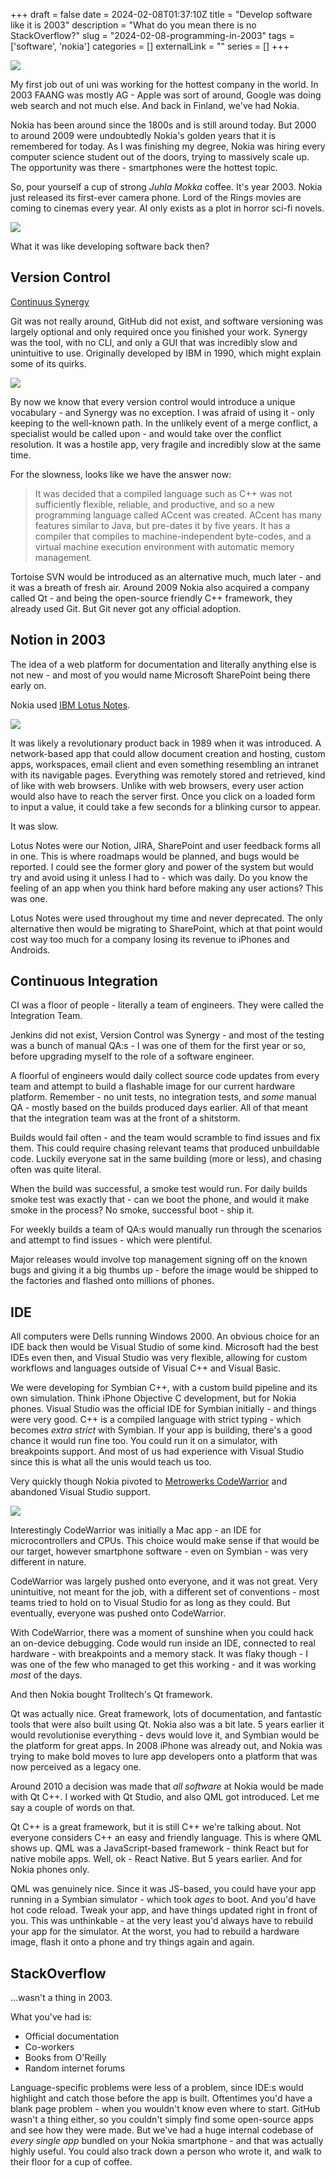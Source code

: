 +++ 
draft = false 
date = 2024-02-08T01:37:10Z
title = "Develop software like it is 2003"
description = "What do you mean there is no StackOverflow?"
slug = "2024-02-08-programming-in-2003" 
tags = ['software', 'nokia']
categories = []
externalLink = ""
series = []
+++

![](https://alexsavin.me/photos/2024-02-08-nokia-software/nokia-3650.jpg)

My first job out of uni was working for the hottest company in the world. In 2003 FAANG was mostly AG - Apple was sort of around, Google was doing web search and not much else. And back in Finland, we've had Nokia.

Nokia has been around since the 1800s and is still around today. But 2000 to around 2009 were undoubtedly Nokia's golden years that it is remembered for today. As I was finishing my degree, Nokia was hiring every computer science student out of the doors, trying to massively scale up. The opportunity was there - smartphones were the hottest topic. 

So, pour yourself a cup of strong *Juhla Mokka* coffee. It's year 2003. Nokia just released its first-ever camera phone. Lord of the Rings movies are coming to cinemas every year. AI only exists as a plot in horror sci-fi novels.

![](https://alexsavin.me/photos/2024-02-08-nokia-software/nokia-7650.jpg)

What it was like developing software back then?

## Version Control

[Continuus Synergy](https://en.wikipedia.org/wiki/Rational_Synergy)

Git was not really around, GitHub did not exist, and software versioning was largely optional and only required once you finished your work. Synergy was the tool, with no CLI, and only a GUI that was incredibly slow and unintuitive to use. Originally developed by IBM in 1990, which might explain some of its quirks.

![](https://alexsavin.me/photos/2024-02-08-nokia-software/synergy.gif)

By now we know that every version control would introduce a unique vocabulary - and Synergy was no exception. I was afraid of using it - only keeping to the well-known path. In the unlikely event of a merge conflict, a specialist would be called upon - and would take over the conflict resolution. It was a hostile app, very fragile and incredibly slow at the same time.

For the slowness, looks like we have the answer now:

> It was decided that a compiled language such as C++ was not sufficiently flexible, reliable, and productive, and so a new programming language called ACcent was created. ACcent has many features similar to Java, but pre-dates it by five years. It has a compiler that compiles to machine-independent byte-codes, and a virtual machine execution environment with automatic memory management.
	
Tortoise SVN would be introduced as an alternative much, much later - and it was a breath of fresh air. Around 2009 Nokia also acquired a company called Qt - and being the open-source friendly C++ framework, they already used Git. But Git never got any official adoption.

## Notion in 2003

The idea of a web platform for documentation and literally anything else is not new - and most of you would name Microsoft SharePoint being there early on.

Nokia used [IBM Lotus Notes](https://en.wikipedia.org/wiki/HCL_Notes).

![](https://alexsavin.me/photos/2024-02-08-nokia-software/Lotus-Notes.jpg)

It was likely a revolutionary product back in 1989 when it was introduced. A network-based app that could allow document creation and hosting, custom apps, workspaces, email client and even something resembling an intranet with its navigable pages. Everything was remotely stored and retrieved, kind of like with web browsers. Unlike with web browsers, every user action would also have to reach the server first. Once you click on a loaded form to input a value, it could take a few seconds for a blinking cursor to appear.

It was slow.

Lotus Notes were our Notion, JIRA, SharePoint and user feedback forms all in one. This is where roadmaps would be planned, and bugs would be reported. I could see the former glory and power of the system but would try and avoid using it unless I had to - which was daily. Do you know the feeling of an app when you think hard before making any user actions? This was one.

Lotus Notes were used throughout my time and never deprecated. The only alternative then would be migrating to SharePoint, which at that point would cost way too much for a company losing its revenue to iPhones and Androids.

## Continuous Integration

CI was a floor of people - literally a team of engineers. They were called the Integration Team.

Jenkins did not exist, Version Control was Synergy - and most of the testing was a bunch of manual QA:s - I was one of them for the first year or so, before upgrading myself to the role of a software engineer.

A floorful of engineers would daily collect source code updates from every team and attempt to build a flashable image for our current hardware platform. Remember - no unit tests, no integration tests, and _some_ manual QA - mostly based on the builds produced days earlier. All of that meant that the integration team was at the front of a shitstorm.

Builds would fail often - and the team would scramble to find issues and fix them. This could require chasing relevant teams that produced unbuildable code. Luckily everyone sat in the same building (more or less), and chasing often was quite literal.

When the build was successful, a smoke test would run. For daily builds smoke test was exactly that - can we boot the phone, and would it make smoke in the process? No smoke, successful boot - ship it.

For weekly builds a team of QA:s would manually run through the scenarios and attempt to find issues - which were plentiful.

Major releases would involve top management signing off on the known bugs and giving it a big thumbs up - before the image would be shipped to the factories and flashed onto millions of phones.

## IDE

All computers were Dells running Windows 2000. An obvious choice for an IDE back then would be Visual Studio of some kind. Microsoft had the best IDEs even then, and Visual Studio was very flexible, allowing for custom workflows and languages outside of Visual C++ and Visual Basic.

We were developing for Symbian C++, with a custom build pipeline and its own simulation. Think iPhone Objective C development, but for Nokia phones. Visual Studio was the official IDE for Symbian initially - and things were very good. C++ is a compiled language with strict typing - which becomes _extra strict_ with Symbian. If your app is building, there's a good chance it would run fine too. You could run it on a simulator, with breakpoints support. And most of us had experience with Visual Studio since this is what all the unis would teach us too.

Very quickly though Nokia pivoted to [Metrowerks CodeWarrior](https://en.wikipedia.org/wiki/CodeWarrior) and abandoned Visual Studio support.

![](https://alexsavin.me/photos/2024-02-08-nokia-software/CodeWarrior_IDE.jpg)

Interestingly CodeWarrior was initially a Mac app - an IDE for microcontrollers and CPUs. This choice would make sense if that would be our target, however smartphone software - even on Symbian - was very different in nature.

CodeWarrior was largely pushed onto everyone, and it was not great. Very unintuitive, not meant for the job, with a different set of conventions - most teams tried to hold on to Visual Studio for as long as they could. But eventually, everyone was pushed onto CodeWarrior.

With CodeWarrior, there was a moment of sunshine when you could hack an on-device debugging. Code would run inside an IDE, connected to real hardware - with breakpoints and a memory stack. It was flaky though - I was one of the few who managed to get this working - and it was working _most_ of the days.

And then Nokia bought Trolltech's Qt framework.

Qt was actually nice. Great framework, lots of documentation, and fantastic tools that were also built using Qt. Nokia also was a bit late. 5 years earlier it would revolutionise everything - devs would love it, and Symbian would be the platform for great apps. In 2008 iPhone was already out, and Nokia was trying to make bold moves to lure app developers onto a platform that was now perceived as a legacy one.

Around 2010 a decision was made that _all software_ at Nokia would be made with Qt C++. I worked with Qt Studio, and also QML got introduced. Let me say a couple of words on that.

Qt C++ is a great framework, but it is still C++ we're talking about. Not everyone considers C++ an easy and friendly language. This is where QML shows up. QML was a JavaScript-based framework - think React but for native mobile apps. Well, ok - React Native. But 5 years earlier. And for Nokia phones only.

QML was genuinely nice. Since it was JS-based, you could have your app running in a Symbian simulator - which took _ages_ to boot. And you'd have hot code reload. Tweak your app, and have things updated right in front of you. This was unthinkable - at the very least you'd always have to rebuild your app for the simulator. At the worst, you had to rebuild a hardware image, flash it onto a phone and try things again and again.

## StackOverflow

...wasn't a thing in 2003.

What you've had is:

* Official documentation
* Co-workers
* Books from O'Reilly
* Random internet forums

Language-specific problems were less of a problem, since IDE:s would highlight and catch those before the app is built. Oftentimes you'd have a blank page problem - when you wouldn't know even where to start. GitHub wasn't a thing either, so you couldn't simply find some open-source apps and see how they were made. But we've had a huge internal codebase of _every single app_ bundled on your Nokia smartphone - and that was actually highly useful. You could also track down a person who wrote it, and walk to their floor for a cup of coffee.
